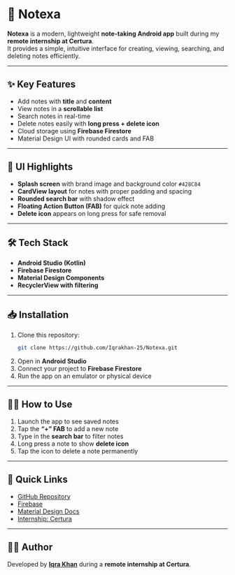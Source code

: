 # 📝 Notexa

**Notexa** is a modern, lightweight **note-taking Android app** built during my **remote internship at Certura**.  
It provides a simple, intuitive interface for creating, viewing, searching, and deleting notes efficiently.

---

## ✨ Key Features

- Add notes with **title** and **content**
- View notes in a **scrollable list**
- Search notes in real-time
- Delete notes easily with **long press + delete icon**
- Cloud storage using **Firebase Firestore**
- Material Design UI with rounded cards and FAB

---

## 🎨 UI Highlights

- **Splash screen** with brand image and background color `#428C84`
- **CardView layout** for notes with proper padding and spacing
- **Rounded search bar** with shadow effect
- **Floating Action Button (FAB)** for quick note adding
- **Delete icon** appears on long press for safe removal

---

## 🛠 Tech Stack

- **Android Studio (Kotlin)**
- **Firebase Firestore**
- **Material Design Components**
- **RecyclerView with filtering**

---

## 📥 Installation

1. Clone this repository:
   ```bash
   git clone https://github.com/Iqrakhan-25/Notexa.git
   ```
2. Open in **Android Studio**
3. Connect your project to **Firebase Firestore**
4. Run the app on an emulator or physical device

---

## 🏃‍♂️ How to Use

1. Launch the app to see saved notes
2. Tap the **“+” FAB** to add a new note
3. Type in the **search bar** to filter notes
4. Long press a note to show **delete icon**
5. Tap the icon to delete a note permanently

---

## 🔗 Quick Links

- [GitHub Repository](https://github.com/Iqrakhan-25/Notexa)
- [Firebase](https://firebase.google.com/)
- [Material Design Docs](https://material.io/develop/android)
- [Internship: Certura](https://www.certura.com/)

---

## 👩‍💻 Author

Developed by **[Iqra Khan](https://github.com/Iqrakhan-25)** during a **remote internship at Certura**.  

